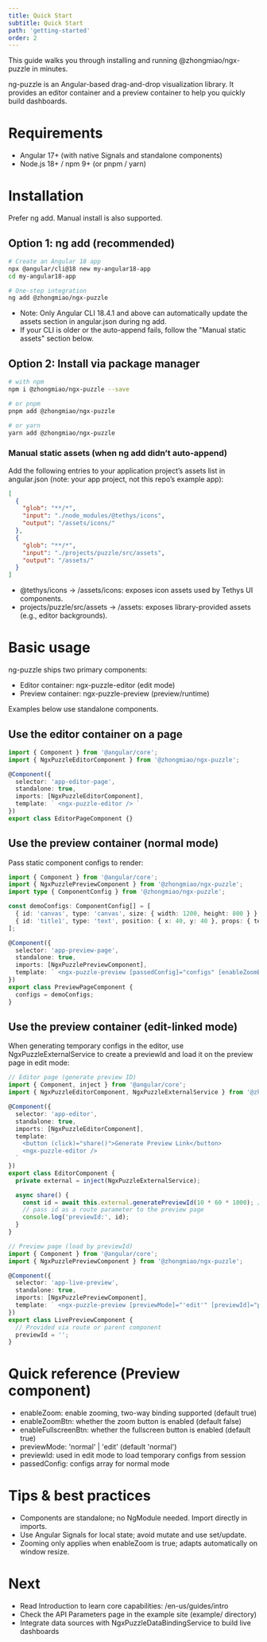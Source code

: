 ```yaml
---
title: Quick Start
subtitle: Quick Start
path: 'getting-started'
order: 2
---
```


This guide walks you through installing and running @zhongmiao/ngx-puzzle in minutes.

ng-puzzle is an Angular-based drag-and-drop visualization library. It provides an editor container and a preview container to help you quickly build dashboards.

# Requirements

- Angular 17+ (with native Signals and standalone components)
- Node.js 18+ / npm 9+ (or pnpm / yarn)

# Installation

Prefer ng add. Manual install is also supported.

## Option 1: ng add (recommended)

```bash
# Create an Angular 18 app
npx @angular/cli@18 new my-angular18-app
cd my-angular18-app

# One-step integration
ng add @zhongmiao/ngx-puzzle
```

- Note: Only Angular CLI 18.4.1 and above can automatically update the assets section in angular.json during ng add.
- If your CLI is older or the auto-append fails, follow the "Manual static assets" section below.

## Option 2: Install via package manager

```bash
# with npm
npm i @zhongmiao/ngx-puzzle --save

# or pnpm
pnpm add @zhongmiao/ngx-puzzle

# or yarn
yarn add @zhongmiao/ngx-puzzle
```

### Manual static assets (when ng add didn’t auto-append)
Add the following entries to your application project’s assets list in angular.json (note: your app project, not this repo’s example app):

```json
[
  {
    "glob": "**/*",
    "input": "./node_modules/@tethys/icons",
    "output": "/assets/icons/"
  },
  {
    "glob": "**/*",
    "input": "./projects/puzzle/src/assets",
    "output": "/assets/"
  }
]
```

- @tethys/icons -> /assets/icons: exposes icon assets used by Tethys UI components.
- projects/puzzle/src/assets -> /assets: exposes library-provided assets (e.g., editor backgrounds).

# Basic usage

ng-puzzle ships two primary components:

- Editor container: ngx-puzzle-editor (edit mode)
- Preview container: ngx-puzzle-preview (preview/runtime)

Examples below use standalone components.

## Use the editor container on a page

```ts
import { Component } from '@angular/core';
import { NgxPuzzleEditorComponent } from '@zhongmiao/ngx-puzzle';

@Component({
  selector: 'app-editor-page',
  standalone: true,
  imports: [NgxPuzzleEditorComponent],
  template: ` <ngx-puzzle-editor /> `
})
export class EditorPageComponent {}
```

## Use the preview container (normal mode)

Pass static component configs to render:

```ts
import { Component } from '@angular/core';
import { NgxPuzzlePreviewComponent } from '@zhongmiao/ngx-puzzle';
import type { ComponentConfig } from '@zhongmiao/ngx-puzzle';

const demoConfigs: ComponentConfig[] = [
  { id: 'canvas', type: 'canvas', size: { width: 1200, height: 800 } },
  { id: 'title1', type: 'text', position: { x: 40, y: 40 }, props: { text: 'Hello Puzzle' } }
];

@Component({
  selector: 'app-preview-page',
  standalone: true,
  imports: [NgxPuzzlePreviewComponent],
  template: ` <ngx-puzzle-preview [passedConfig]="configs" [enableZoomBtn]="true" [enableFullscreenBtn]="true" /> `
})
export class PreviewPageComponent {
  configs = demoConfigs;
}
```

## Use the preview container (edit-linked mode)

When generating temporary configs in the editor, use NgxPuzzleExternalService to create a previewId and load it on the preview page in edit mode:

```ts
// Editor page (generate preview ID)
import { Component, inject } from '@angular/core';
import { NgxPuzzleEditorComponent, NgxPuzzleExternalService } from '@zhongmiao/ngx-puzzle';

@Component({
  selector: 'app-editor',
  standalone: true,
  imports: [NgxPuzzleEditorComponent],
  template: `
    <button (click)="share()">Generate Preview Link</button>
    <ngx-puzzle-editor />
  `
})
export class EditorComponent {
  private external = inject(NgxPuzzleExternalService);

  async share() {
    const id = await this.external.generatePreviewId(10 * 60 * 1000); // valid for 10 minutes
    // pass id as a route parameter to the preview page
    console.log('previewId:', id);
  }
}
```

```ts
// Preview page (load by previewId)
import { Component } from '@angular/core';
import { NgxPuzzlePreviewComponent } from '@zhongmiao/ngx-puzzle';

@Component({
  selector: 'app-live-preview',
  standalone: true,
  imports: [NgxPuzzlePreviewComponent],
  template: ` <ngx-puzzle-preview [previewMode]="'edit'" [previewId]="previewId" [enableZoom]="true" /> `
})
export class LivePreviewComponent {
  // Provided via route or parent component
  previewId = '';
}
```

# Quick reference (Preview component)

- enableZoom: enable zooming, two-way binding supported (default true)
- enableZoomBtn: whether the zoom button is enabled (default false)
- enableFullscreenBtn: whether the fullscreen button is enabled (default true)
- previewMode: 'normal' | 'edit' (default 'normal')
- previewId: used in edit mode to load temporary configs from session
- passedConfig: configs array for normal mode

# Tips & best practices

- Components are standalone; no NgModule needed. Import directly in imports.
- Use Angular Signals for local state; avoid mutate and use set/update.
- Zooming only applies when enableZoom is true; adapts automatically on window resize.

# Next

- Read Introduction to learn core capabilities: /en-us/guides/intro
- Check the API Parameters page in the example site (example/ directory)
- Integrate data sources with NgxPuzzleDataBindingService to build live dashboards
